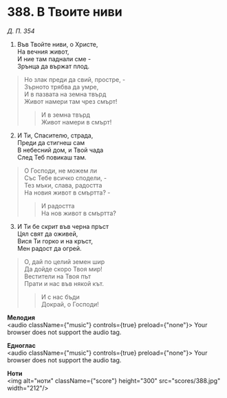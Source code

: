 # 388. В Твоите ниви

_Д. П. 354_

1. Във Твойте ниви, о Христе,  
На вечния живот,  
И ние там паднали сме -  
Зрънца да вържат плод.  

> Но злак преди да свий, простре, -  
> Зърното трябва да умре,  
> И в пазвата на земна твърд  
> Живот намери там чрез смърт!  
> > И в земна твърд  
> > Живот намери в смърт!

2. И Ти, Спасителю, страда,  
Преди да стигнеш сам  
В небесний дом, и Твой чада  
След Теб повикаш там.  

> О Господи, не можем ли  
> Със Тебе всичко сподели, -  
> Тез мъки, слава, радостта  
> На новия живот в смъртта? -  
> > И радостта  
> > На нов живот в смъртта?

3. И Ти бе скрит във черна пръст  
Цял свят да оживей,  
Вися Ти горко и на кръст,  
Мен радост да огрей.  

> О, дай по целий земен шир  
> Да дойде скоро Твоя мир!  
> Вестители на Твоя път  
> Прати и нас във някой кът.  
> > И с нас бъди  
> > Докрай, о Господи!

**Мелодия**  
<audio className={"music"} controls={true} preload={"none"}>
    <source src="mp3/388.mp3" type="audio/mpeg"/>
    Your browser does not support the audio tag.
</audio>

**Едноглас**  
<audio className={"music"} controls={true} preload={"none"}>
    <source src="transp/388.mp3" type="audio/mpeg"/>
    Your browser does not support the audio tag.
</audio>

**Ноти**  
<img alt="ноти" className={"score"} height="300" src="scores/388.jpg" width="212"/>
